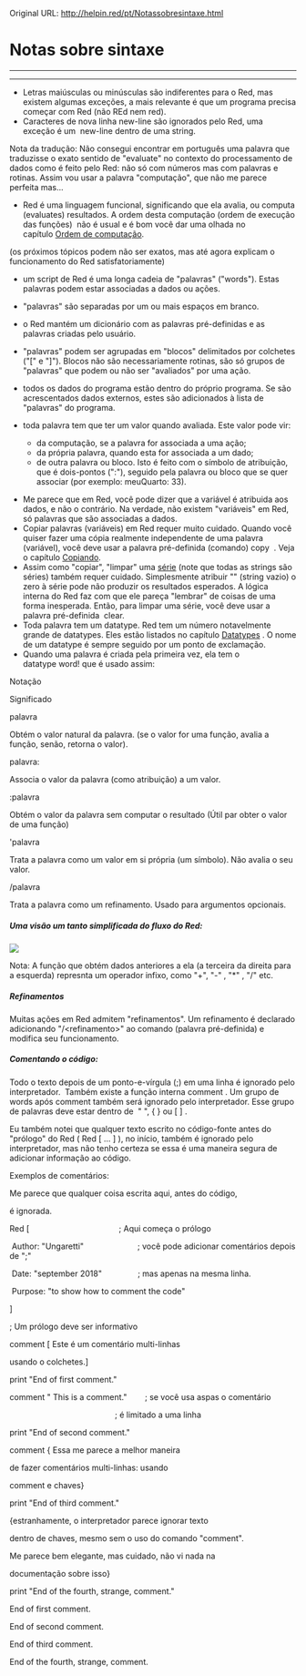 Original URL: <http://helpin.red/pt/Notassobresintaxe.html>

# Notas sobre sintaxe

* * *

* * *

- Letras maiúsculas ou minúsculas são indiferentes para o Red, mas existem algumas exceções, a mais relevante é que um programa precisa começar com Red (não REd nem red).
- Caracteres de nova linha new-line são ignorados pelo Red, uma exceção é um  new-line dentro de uma string.

Nota da tradução: Não consegui encontrar em português uma palavra que traduzisse o exato sentido de "evaluate" no contexto do processamento de dados como é feito pelo Red: não só com números mas com palavras e rotinas. Assim vou usar a palavra "computação", que não me parece perfeita mas...

- Red é uma linguagem funcional, significando que ela avalia, ou computa (evaluates) resultados. A ordem desta computação (ordem de execução das funções)  não é usual e é bom você dar uma olhada no capítulo [Ordem de computação](http://helpin.red/Avaliacaocomputacao.html).

(os próximos tópicos podem não ser exatos, mas até agora explicam o funcionamento do Red satisfatoriamente)

- um script de Red é uma longa cadeia de "palavras" ("words"). Estas palavras podem estar associadas a dados ou ações.
- "palavras" são separadas por um ou mais espaços em branco.
- o Red mantém um dicionário com as palavras pré-definidas e as palavras criadas pelo usuário.
- "palavras" podem ser agrupadas em "blocos" delimitados por colchetes ("\[" e "]"). Blocos não são necessariamente rotinas, são só grupos de "palavras" que podem ou não ser "avaliados" por uma ação.
- todos os dados do programa estão dentro do próprio programa. Se são acrescentados dados externos, estes são adicionados à lista de "palavras" do programa.
- toda palavra tem que ter um valor quando avaliada. Este valor pode vir:
  
  - da computação, se a palavra for associada a uma ação;
  - da própria palavra, quando esta for associada a um dado;
  - de outra palavra ou bloco. Isto é feito com o símbolo de atribuição, que é dois-pontos (":"), seguido pela palavra ou bloco que se quer associar (por exemplo: meuQuarto: 33).

<!--THE END-->

- Me parece que em Red, você pode dizer que a variável é atribuida aos dados, e não o contrário. Na verdade, não existem "variáveis" em Red, só palavras que são associadas a dados.
- Copiar palavras (variáveis) em Red requer muito cuidado. Quando você quiser fazer uma cópia realmente independente de uma palavra (variável), você deve usar a palavra pré-definida (comando) copy  . Veja o capítulo [Copiando](http://helpin.red/Copiando.html).
- Assim como "copiar", "limpar" uma [série](http://helpin.red/BlocksSeries.html) (note que todas as strings são séries) também requer cuidado. Simplesmente atribuir "" (string vazio) o zero à série pode não produzir os resultados esperados. A lógica interna do Red faz com que ele pareça "lembrar" de coisas de uma forma inesperada. Então, para limpar uma série, você deve usar a palavra pré-definida  clear.
- Toda palavra tem um datatype. Red tem um número notavelmente grande de datatypes. Eles estão listados no capítulo [Datatypes](http://helpin.red/Datatypes.html) . O nome de um datatype é sempre seguido por um ponto de exclamação.
- Quando uma palavra é criada pela primeira vez, ela tem o datatype word! que é usado assim:

Notação

Significado

palavra

Obtém o valor natural da palavra. (se o valor for uma função, avalia a função, senão, retorna o valor).

palavra:

Associa o valor da palavra (como atribuição) a um valor.

:palavra

Obtém o valor da palavra sem computar o resultado (Útil par obter o valor de uma função)

'palavra

Trata a palavra como um valor em si própria (um símbolo). Não avalia o seu valor.

/palavra

Trata a palavra como um refinamento. Usado para argumentos opcionais.

##### Uma visão um tanto simplificada do fluxo do Red:

![](http://helpin.red/lib/syntax1.png)

Nota: A função que obtém dados anteriores a ela (a terceira da direita para a esquerda) represnta um operador infixo, como "+", "-" , "\*" , "/" etc.

##### Refinamentos

Muitas ações em Red admitem "refinamentos". Um refinamento é declarado adicionando "/&lt;refinamento&gt;" ao comando (palavra pré-definida) e modifica seu funcionamento.

##### []()Comentando o código:

Todo o texto depois de um ponto-e-vírgula (;) em uma linha é ignorado pelo interpretador.  Também existe a função interna comment . Um grupo de words após comment também será ignorado pelo interpretador. Esse grupo de palavras deve estar dentro de  " ", { } ou \[ ] .

Eu também notei que qualquer texto escrito no código-fonte antes do "prólogo" do Red ( Red \[ ... ] ), no início, também é ignorado pelo interpretador, mas não tenho certeza se essa é uma maneira segura de adicionar informação ao código.

Exemplos de comentários:

Me parece que qualquer coisa escrita aqui, antes do código,

é ignorada.

Red [                                        ; Aqui começa o prólogo

 Author: "Ungaretti"                        ; você pode adicionar comentários depois de ";"

 Date: "september 2018"                ; mas apenas na mesma linha.

 Purpose: "to show how to comment the code"

]

; Um prólogo deve ser informativo

comment [ Este é um comentário multi-linhas

usando o colchetes.]

print "End of first comment."

comment " This is a comment."        ; se você usa aspas o comentário

                                               ; é limitado a uma linha

print "End of second comment."

comment { Essa me parece a melhor maneira

de fazer comentários multi-linhas: usando

comment e chaves}

print "End of third comment."

{estranhamente, o interpretador parece ignorar texto

dentro de chaves, mesmo sem o uso do comando "comment".

Me parece bem elegante, mas cuidado, não vi nada na

documentação sobre isso}

print "End of the fourth, strange, comment."

End of first comment.

End of second comment.

End of third comment.

End of the fourth, strange, comment.
